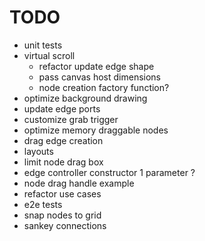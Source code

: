 # TODO

- unit tests
- virtual scroll
  - refactor update edge shape
  - pass canvas host dimensions
  - node creation factory function?
- optimize background drawing
- update edge ports
- customize grab trigger
- optimize memory draggable nodes
- drag edge creation
- layouts
- limit node drag box
- edge controller constructor 1 parameter ?
- node drag handle example
- refactor use cases
- e2e tests
- snap nodes to grid
- sankey connections
